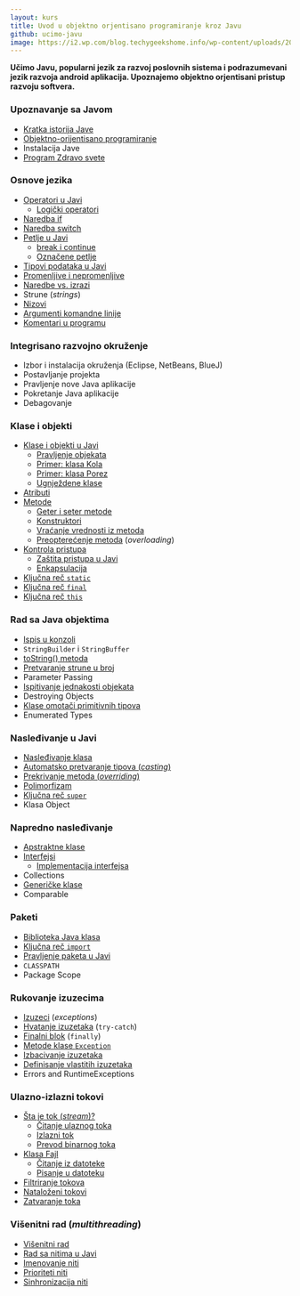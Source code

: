 ```yaml
---
layout: kurs
title: Uvod u objektno orjentisano programiranje kroz Javu
github: ucimo-javu
image: https://i2.wp.com/blog.techygeekshome.info/wp-content/uploads/2017/03/java-logo.png?resize=720%2C340&ssl=1
---
```


**Učimo Javu, popularni jezik za razvoj poslovnih sistema i podrazumevani jezik razvoja android aplikacija. Upoznajemo objektno orjentisani pristup razvoju softvera.**

### Upoznavanje sa Javom

- [Kratka istorija Jave](/kratka-istorija-jave)
- [Objektno-orijentisano programiranje](/objektno-orijentisano-programiranje)
- Instalacija Jave
- [Program Zdravo svete](/zdravo-java)

### Osnove jezika

- [Operatori u Javi](/java-operatori)
  - [Logički operatori](/java-logicki-operatori)
- [Naredba if](/java-naredba-if)
- [Naredba switch](/java-switch)
- [Petlje u Javi](/java-petlje)
  - [break i continue](/java-break-i-continue)
  - [Označene petlje](/java-oznacene-petlje)
- [Tipovi podataka u Javi](/java-tipovi-podataka)
- [Promenljive i nepromenljive](/java-promenljive-i-nepromenljive)
- [Naredbe vs. izrazi](/naredbe-i-izrazi)
- Strune (*strings*)
- [Nizovi](/java-nizovi)
- [Argumenti komandne linije](/java-argumenti-komandne-linije)
- [Komentari u programu](/java-komentari)

### Integrisano razvojno okruženje

- Izbor i instalacija okruženja (Eclipse, NetBeans, BlueJ)
- Postavljanje projekta
- Pravljenje nove Java aplikacije
- Pokretanje Java aplikacije
- Debagovanje

### Klase i objekti

- [Klase i objekti u Javi](/java-klase-i-objekti)
  - [Pravljenje objekata](/java-pravljenje-objekata)
  - [Primer: klasa Kola](/primer-klasa-kola)
  - [Primer: klasa Porez](/primer-klasa-porez)
  - [Ugnježdene klase](/ugnjezdene-klase)
- [Atributi](/java-atributi)
- [Metode](/java-metode)
  - [Geter i seter metode](/java-geteri-i-seteri)
  - [Konstruktori](/java-konstruktori)
  - [Vraćanje vrednosti iz metoda](/java-vracanje-vrednosti)
  - [Preopterećenje metoda](/preopterecenje-metoda) (*overloading*)
- [Kontrola pristupa](/kontrola-pristupa)
  - [Zaštita pristupa u Javi](/java-zastita-pristupa)
  - [Enkapsulacija](/enkapsulacija)
- [Ključna reč `static`](/java-static)
- [Ključna reč `final`](/java-final)
- [Ključna reč `this`](/java-this)

### Rad sa Java objektima

- [Ispis u konzoli](/java-ispis-u-konzoli)
- `StringBuilder` i `StringBuffer`
- [toString() metoda](/java-to-string-metoda)
- [Pretvaranje strune u broj](/java-pretvaranje-strune-u-broj)
- Parameter Passing
- [Ispitivanje jednakosti objekata](/java-jednakost-objekata)
- Destroying Objects
- [Klase omotači primitivnih tipova](/java-klase-omotaci)
- Enumerated Types

### Nasleđivanje u Javi

- [Nasleđivanje klasa](/nasledjivanje-klasa)
- [Automatsko pretvaranje tipova (*casting*)](/java-pretvaranje-tipova)
- [Prekrivanje metoda (*overriding*)](/java-prekrivanje-metoda)
- [Polimorfizam](/polimorfizam)
- [Ključna reč `super`](/java-super)
- Klasa Object

### Napredno nasleđivanje

- [Apstraktne klase](/java-abstract)
- [Interfejsi](/java-interfejs)
  - [Implementacija interfejsa](/implementacija-interfejsa)
- Collections
- [Generičke klase](/genericke-klase)
- Comparable

### Paketi

- [Biblioteka Java klasa](/java-biblioteka-klasa)
- [Ključna reč `import`](/java-import)
- [Pravljenje paketa u Javi](/java-pravljenje-paketa)
- `CLASSPATH`
- Package Scope

### Rukovanje izuzecima

- [Izuzeci](/java-izuzeci) (*exceptions*)
- [Hvatanje izuzetaka](/hvatanje-izuzetaka) (`try-catch`)
- [Finalni blok](/java-finalni-blok) (`finally`)
- [Metode klase `Exception`](/exception-metode)
- [Izbacivanje izuzetaka](/izbacivanje-izuzetaka)
- [Definisanje vlastitih izuzetaka](/definisanje-izuzetaka)
- Errors and RuntimeExceptions

### Ulazno-izlazni tokovi

- [Šta je tok (*stream*)?](/java-stream)
  - [Čitanje ulaznog toka](/java-citanje-ulaznog-toka)
  - [Izlazni tok](/java-izlazni-tok)
  - [Prevod binarnog toka](/java-prevod-binarnog-toka)
- [Klasa Fajl](/java-klasa-fajl)
  - [Čitanje iz datoteke](/java-citanje-iz-datoteke)
  - [Pisanje u datoteku](/java-pisanje-u-datoteku)
- [Filtriranje tokova](/java-filtriranje-tokova)
- [Nataloženi tokovi](/java-buffered-stream)
- [Zatvaranje toka](/java-zatvaranje-toka)

### Višenitni rad (*multithreading*)

- [Višenitni rad](/java-visenitnost)
- [Rad sa nitima u Javi](/java-rad-sa-nitima)
- [Imenovanje niti](/java-imenovanje-niti)
- [Prioriteti niti](/java-prioriteti-niti)
- [Sinhronizacija niti](/java-sinhronizacija-niti)
